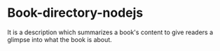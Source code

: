 # Book-directory-nodejs
It is a description which summarizes a book's content to give readers a glimpse into what the book is about.
